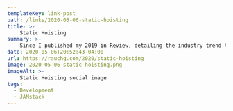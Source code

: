 ```yaml
---
templateKey: link-post
path: /links/2020-05-06-static-hoisting
title: >-
    Static Hoisting
summary: >-
    Since I published my 2019 in Review, detailing the industry trend towards static hosting and the rise of Jamstack CDNs like Vercel, a question has persistently come up: how is this different from a server and a traditional CDN on top? 
date: 2020-05-06T20:52:43-04:00
url: https://rauchg.com/2020/static-hoisting
image: 2020-05-06-static-hoisting.png
imageAlt: >-
    Static Hoisting social image
tags:
  - Development
  - JAMstack
---
```

